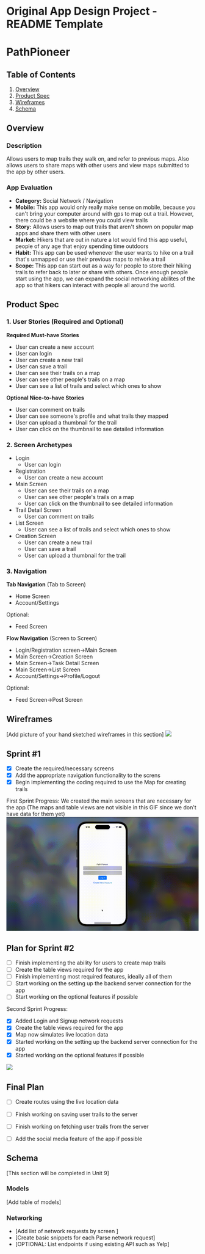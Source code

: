 Original App Design Project - README Template
===

# PathPioneer

## Table of Contents
1. [Overview](#Overview)
1. [Product Spec](#Product-Spec)
1. [Wireframes](#Wireframes)
2. [Schema](#Schema)

## Overview
### Description
Allows users to map trails they walk on, and refer to previous maps. Also allows users to share maps with other users and view maps submitted to the app by other users. 

### App Evaluation
- **Category:** Social Network / Navigation
- **Mobile:** This app would only really make sense on mobile, because you can't bring your computer around with gps to map out a trail. However, there could be a website where you could view trails
- **Story:** Allows users to map out trails that aren't shown on popular map apps and share them with other users
- **Market:** Hikers that are out in nature a lot would find this app useful, people of any age that enjoy spending time outdoors
- **Habit:** This app can be used whenever the user wants to hike on a trail that's unmapped or use their previous maps to rehike a trail
- **Scope:** This app can start out as a way for people to store their hiking trails to refer back to later or share with others. Once enough people start using the app, we can expand the social networking abilites of the app so that hikers can interact with people all around the world.

## Product Spec

### 1. User Stories (Required and Optional)

**Required Must-have Stories**

* User can create a new account
* User can login
* User can create a new trail
* User can save a trail
* User can see their trails on a map
* User can see other people's trails on a map
* User can see a list of trails and select which ones to show

**Optional Nice-to-have Stories**

* User can comment on trails
* User can see someone's profile and what trails they mapped
* User can upload a thumbnail for the trail
* User can click on the thumbnail to see detailed information

### 2. Screen Archetypes

* Login
   * User can login
* Registration
   * User can create a new account
* Main Screen
    * User can see their trails on a map
    * User can see other people's trails on a map
    * User can click on the thumbnail to see detailed information
* Trail Detail Screen
    * User can comment on trails
* List Screen
    * User can see a list of trails and select which ones to show
* Creation Screen
    * User can create a new trail
    * User can save a trail
    * User can upload a thumbnail for the trail

### 3. Navigation

**Tab Navigation** (Tab to Screen)

* Home Screen
* Account/Settings

Optional:
* Feed Screen

**Flow Navigation** (Screen to Screen)

* Login/Registration screen->Main Screen
* Main Screen->Creation Screen
* Main Screen->Task Detail Screen
* Main Screen->List Screen
* Account/Settings->Profile/Logout

Optional:
* Feed Screen->Post Screen

## Wireframes
[Add picture of your hand sketched wireframes in this section]
<img src="https://i.imgur.com/5C6OuOg.png" width=600>

## Sprint #1 
- [x] Create the required/necessary screens
- [x] Add the appropriate navigation functionality to the screns
- [x] Begin implementing the coding required to use the Map for creating trails

First Sprint Progress:
We created the main screens that are necessary for the app (The maps and table views are not visible in this GIF since we don't have data for them yet)
<img src="https://github.com/trail-social-media/tsm/blob/main/Sprint%231.gif">


## Plan for Sprint #2
- [ ] Finish implementing the ability for users to create map trails
- [ ] Create the table views required for the app
- [ ] Finish implementing most required features, ideally all of them
- [ ] Start working on the setting up the backend server connection for the app
- [ ] Start working on the optional features if possible

Second Sprint Progress:
- [x] Added Login and Signup network requests
- [x] Create the table views required for the app
- [x] Map now simulates live location data
- [x] Started working on the setting up the backend server connection for the app
- [x] Started working on the optional features if possible
<img src="https://github.com/trail-social-media/tsm/blob/main/Sprint%232.gif">

## Final Plan
- [ ] Create routes using the live location data
- [ ] Finish working on saving user trails to the server
- [ ] Finish working on fetching user trails from the server
- [ ] Add the social media feature of the app if possible


## Schema 
[This section will be completed in Unit 9]
### Models
[Add table of models]
### Networking
- [Add list of network requests by screen ]
- [Create basic snippets for each Parse network request]
- [OPTIONAL: List endpoints if using existing API such as Yelp]
